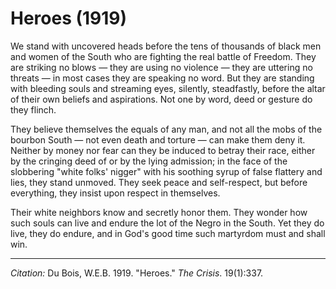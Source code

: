 <!--
title:   Heroes
author:  Du Bois, W.E.B.
journal: The Crisis
year:    1919
volume:  19
issue:   1
pages:   337
-->
# Heroes (1919)

We stand with uncovered heads before the tens of thousands of black men and women of the South who are fighting the real battle of Freedom. They are striking no blows — they are using no violence — they are uttering no threats — in most cases they are speaking no word. But they are standing with bleeding souls and streaming eyes, silently, steadfastly, before the altar of their own beliefs and aspirations. Not one by word, deed or gesture do they flinch.

They believe themselves the equals of any man, and not all the mobs of the bourbon South — not even death and torture — can make them deny it. Neither by money nor fear can they be induced to betray their race, either by the cringing deed of or by the lying admission; in the face of the slobbering "white folks' nigger" with his soothing syrup of false flattery and lies, they stand unmoved. They seek peace and self-respect, but before everything, they insist upon respect in themselves.

Their white neighbors know and secretly honor them. They wonder how such souls can live and endure the lot of the Negro in the South. Yet they do live, they do endure, and in God's good time such martyrdom must and shall win.

______________
*Citation:* Du Bois, W.E.B. 1919. "Heroes." *The Crisis*. 19(1):337.